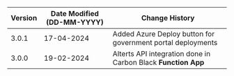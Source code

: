 | **Version** | **Date Modified (DD-MM-YYYY)** | **Change History**                                        |
|-------------|--------------------------------|-----------------------------------------------------------|
| 3.0.1       | 17-04-2024                     | Added Azure Deploy button for government portal deployments   |
| 3.0.0       | 19-02-2024                     | Alterts API integration done in Carbon Black **Function App**   |
